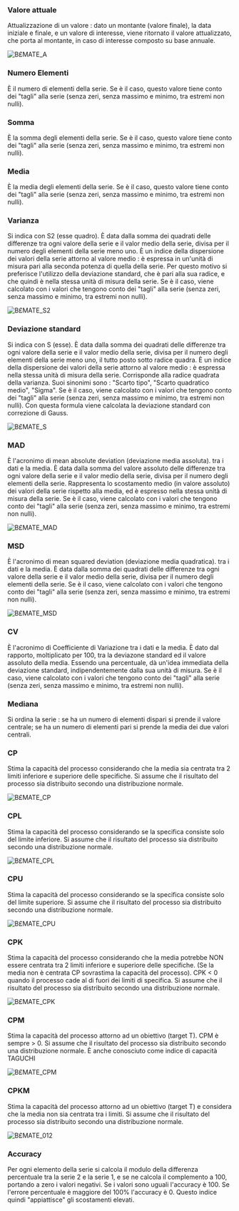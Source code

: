 ### **Valore attuale**

Attualizzazione di un valore :  dato un montante (valore finale), la data iniziale e finale, e un valore di interesse, viene ritornato il valore attualizzato, che porta al montante, in caso di interesse composto su base annuale.

![B£MATE_A](http://localhost:3000/immagini/MBDOC_VOC-B£MATE_GLO/BXMATE_A.png)
### **Numero Elementi**

È il  numero di elementi della serie. Se è il caso, questo valore tiene conto dei "tagli" alla serie (senza zeri, senza massimo e minimo, tra estremi non nulli).


### **Somma**

È la somma degli elementi della serie. Se è il caso, questo valore tiene conto dei "tagli" alla serie (senza zeri, senza massimo e minimo, tra estremi non nulli).


### **Media**

È la media degli elementi della serie. Se è il caso, questo valore tiene conto dei "tagli" alla serie (senza zeri, senza massimo e minimo, tra estremi non nulli).


### **Varianza**

Si indica con S2 (esse quadro).
È data dalla somma dei quadrati delle differenze tra ogni valore della serie e il valor medio della serie, divisa per il numero degli elementi della serie meno uno. È un indice della dispersione dei valori della serie attorno al valore medio :  è espressa in un'unità di misura pari alla seconda potenza di quella della serie. Per questo motivo si preferisce l'utilizzo della deviazione standard, che è pari alla sua radice, e che quindi è nella stessa unità di misura della serie. Se è il caso, viene calcolato con i valori che tengono conto dei "tagli" alla serie (senza zeri, senza massimo e minimo, tra estremi non nulli).

![B£MATE_S2](http://localhost:3000/immagini/MBDOC_VOC-B£MATE_GLO/BXMATE_S2.png)

### **Deviazione standard**

Si indica con S (esse).
È data dalla somma dei quadrati delle differenze tra ogni valore della serie e il valor medio della serie, divisa per il numero degli elementi della serie meno uno, il tutto posto sotto radice quadra. È un indice della dispersione dei valori della serie attorno al valore medio :  è espressa nella stessa unità di misura della serie. Corrisponde alla radice quadrata della varianza. Suoi sinonimi sono :  "Scarto tipo", "Scarto quadratico medio", "Sigma". Se è il caso, viene calcolato con i valori che tengono conto dei "tagli" alla serie (senza zeri, senza massimo e minimo, tra estremi non nulli).
Con questa formula viene calcolata la deviazione standard con correzione di Gauss.

![B£MATE_S](http://localhost:3000/immagini/MBDOC_VOC-B£MATE_GLO/BXMATE_S.png)

### **MAD**

È l'acronimo di mean absolute deviation (deviazione media assoluta).   tra i dati e la media. È data dalla somma del valore assoluto delle differenze tra ogni valore della serie e il valor medio della serie, divisa per il numero degli elementi della serie. Rappresenta lo scostamento medio (in valore assoluto) dei valori della serie rispetto alla media, ed è espresso nella stessa unità di misura della serie. Se è il caso, viene calcolato con i valori che tengono conto dei "tagli" alla serie (senza zeri, senza massimo e minimo, tra estremi non nulli).

![B£MATE_MAD](http://localhost:3000/immagini/MBDOC_VOC-B£MATE_GLO/BXMATE_MAD.png)

### **MSD**

È l'acronimo di mean squared deviation (deviazione media quadratica).  tra i dati e la media. È data dalla somma dei quadrati delle differenze tra ogni valore della serie e il valor medio della serie, divisa per il numero degli elementi della serie. Se è il caso, viene calcolato con i valori che tengono conto dei "tagli" alla serie (senza zeri, senza massimo e minimo, tra estremi non nulli).

![B£MATE_MSD](http://localhost:3000/immagini/MBDOC_VOC-B£MATE_GLO/BXMATE_MSD.png)

### **CV**

È l'acronimo di Coefficiente di Variazione tra i dati e la media. È dato dal rapporto, moltiplicato per 100, tra la deviazone standard ed il valore assoluto della media. Essendo una percentuale, dà un'idea immediata della deviazione standard, indipendentemente dalla sua unità di misura.
Se è il caso, viene calcolato con i valori che tengono conto dei "tagli" alla serie (senza zeri, senza massimo e minimo, tra estremi non nulli).


### **Mediana**

Si ordina la serie :  se ha un numero di elementi dispari si prende il valore centrale; se ha un numero di elementi pari si prende la media dei due valori centrali.


### **CP**

Stima la capacità del processo considerando che la media sia centrata tra 2 limiti inferiore e superiore delle specifiche. Si assume che il risultato del processo sia distribuito secondo una distribuzione normale.

![B£MATE_CP](http://localhost:3000/immagini/MBDOC_VOC-B£MATE_GLO/BXMATE_CP.png)

### **CPL**

Stima la capacità del processo considerando se la specifica consiste solo del limite inferiore. Si assume che il risultato del processo sia distribuito secondo una distribuzione normale.

![B£MATE_CPL](http://localhost:3000/immagini/MBDOC_VOC-B£MATE_GLO/BXMATE_CPL.png)

### **CPU**

Stima la capacità del processo considerando se la specifica consiste solo del limite superiore. Si assume che il risultato del processo sia distribuito secondo una distribuzione normale.

![B£MATE_CPU](http://localhost:3000/immagini/MBDOC_VOC-B£MATE_GLO/BXMATE_CPU.png)

### **CPK**

Stima la capacità del processo considerando che la media potrebbe NON essere centrata tra 2 limiti inferiore e superiore delle specifiche. (Se la media non è centrata CP sovrastima la capacità del processo). CPK < 0 quando il processo cade al di fuori dei limiti di specifica. Si assume che il risultato del processo sia distribuito secondo una distribuzione normale.

![B£MATE_CPK](http://localhost:3000/immagini/MBDOC_VOC-B£MATE_GLO/BXMATE_CPK.png)

### **CPM**

Stima la capacità del processo attorno ad un obiettivo (target T). CPM è sempre > 0. Si assume che il risultato del processo sia distribuito secondo una distribuzione normale. È anche conosciuto come indice di capacità TAGUCHI

![B£MATE_CPM](http://localhost:3000/immagini/MBDOC_VOC-B£MATE_GLO/BXMATE_CPM.png)

### **CPKM**

Stima la capacità del processo attorno ad un obiettivo (target T) e considera che la media non sia centrata tra i limiti. Si assume che il risultato del processo sia distribuito secondo una distribuzione normale.

![B£MATE_012](http://localhost:3000/immagini/MBDOC_VOC-B£MATE_GLO/BXMATE_012.png)

### **Accuracy**

Per ogni elemento della serie si calcola il modulo della differenza percentuale tra la serie 2 e la serie 1, e se ne calcola il complemento a 100, portando a zero i valori negativi.
Se i valori sono uguali l'accuracy è 100. Se l'errore percentuale è maggiore del 100% l'accuracy è 0. Questo indice quindi "appiattisce" gli scostamenti elevati.
